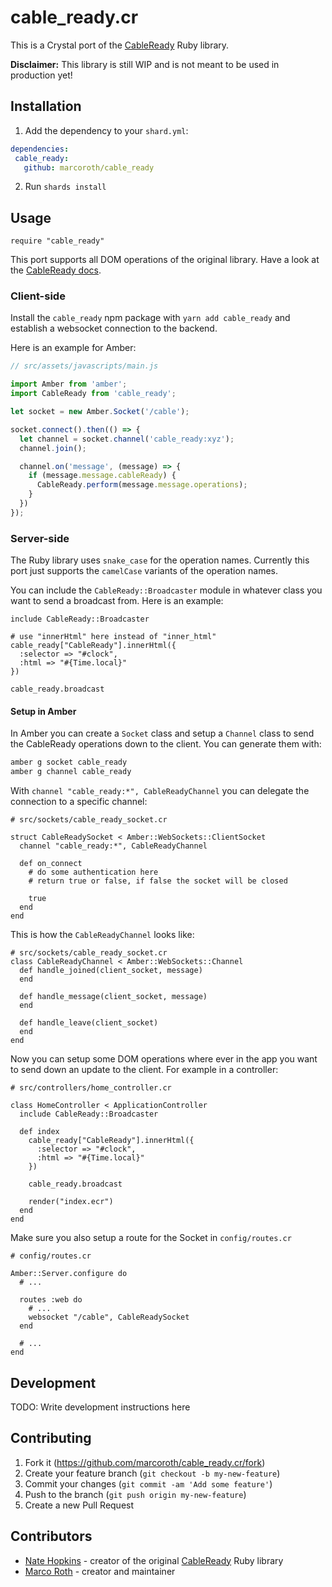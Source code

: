 # cable_ready.cr

This is a Crystal port of the [CableReady](https://github.com/hopsoft/cable_ready) Ruby library.

**Disclaimer:** This library is still WIP and is not meant to be used in production yet!

## Installation

1. Add the dependency to your `shard.yml`:

  ```yaml
  dependencies:
   cable_ready:
     github: marcoroth/cable_ready
  ```

2. Run `shards install`

## Usage

```crystal
require "cable_ready"
```

This port supports all DOM operations of the original library. Have a look at the [CableReady docs](https://cableready.stimulusreflex.com/usage/dom-operations).

### Client-side

Install the `cable_ready` npm package with `yarn add cable_ready` and establish a websocket connection to the backend.

Here is an example for Amber:

```javascript
// src/assets/javascripts/main.js

import Amber from 'amber';
import CableReady from 'cable_ready';

let socket = new Amber.Socket('/cable');

socket.connect().then(() => {
  let channel = socket.channel('cable_ready:xyz');
  channel.join();

  channel.on('message', (message) => {
    if (message.message.cableReady) {
      CableReady.perform(message.message.operations);
    }
  })
});
```

### Server-side

The Ruby library uses `snake_case` for the operation names. Currently this port just supports the `camelCase` variants of the operation names.

You can include the `CableReady::Broadcaster` module in whatever class you want to send a broadcast from. Here is an example:

```crystal
include CableReady::Broadcaster

# use "innerHtml" here instead of "inner_html"
cable_ready["CableReady"].innerHtml({
  :selector => "#clock",
  :html => "#{Time.local}"
})

cable_ready.broadcast
```

#### Setup in Amber

In Amber you can create a `Socket` class and setup a `Channel` class to send the CableReady operations down to the client. You can generate them with:

```bash
amber g socket cable_ready
amber g channel cable_ready
```

With `channel "cable_ready:*", CableReadyChannel` you can delegate the connection to a specific channel:

```crystal
# src/sockets/cable_ready_socket.cr

struct CableReadySocket < Amber::WebSockets::ClientSocket
  channel "cable_ready:*", CableReadyChannel

  def on_connect
    # do some authentication here
    # return true or false, if false the socket will be closed

    true
  end
end
```

This is how the `CableReadyChannel` looks like:

```crystal
# src/sockets/cable_ready_socket.cr
class CableReadyChannel < Amber::WebSockets::Channel
  def handle_joined(client_socket, message)
  end

  def handle_message(client_socket, message)
  end

  def handle_leave(client_socket)
  end
end
```

Now you can setup some DOM operations where ever in the app you want to send down an update to the client. For example in a controller:

```crystal
# src/controllers/home_controller.cr

class HomeController < ApplicationController
  include CableReady::Broadcaster

  def index
    cable_ready["CableReady"].innerHtml({
      :selector => "#clock",
      :html => "#{Time.local}"
    })

    cable_ready.broadcast

    render("index.ecr")
  end
end
```

Make sure you also setup a route for the Socket in `config/routes.cr`

```crystal
# config/routes.cr

Amber::Server.configure do
  # ...

  routes :web do
    # ...
    websocket "/cable", CableReadySocket
  end

  # ...
end
```


## Development

TODO: Write development instructions here

## Contributing

1. Fork it (<https://github.com/marcoroth/cable_ready.cr/fork>)
2. Create your feature branch (`git checkout -b my-new-feature`)
3. Commit your changes (`git commit -am 'Add some feature'`)
4. Push to the branch (`git push origin my-new-feature`)
5. Create a new Pull Request

## Contributors

- [Nate Hopkins](https://github.com/hopsoft) - creator of the original [CableReady](https://github.com/hopsoft/cable_ready) Ruby library
- [Marco Roth](https://github.com/marcoroth) - creator and maintainer
